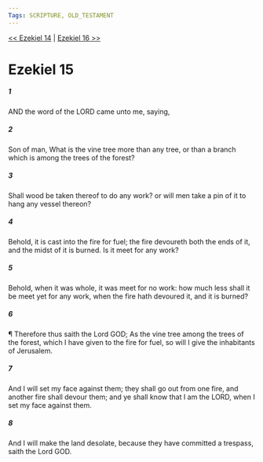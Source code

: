 ```yaml
---
Tags: SCRIPTURE, OLD_TESTAMENT
---
```


[<< Ezekiel 14](OLD_TESTAMENT/26_Ezekiel/Ezekiel_14.md) | [Ezekiel 16 >>](OLD_TESTAMENT/26_Ezekiel/Ezekiel_16.md)

# Ezekiel 15

##### 1

AND the word of the LORD came unto me, saying,

##### 2

Son of man, What is the vine tree more than any tree, or than a branch which is among the trees of the forest?

##### 3

Shall wood be taken thereof to do any work? or will men take a pin of it to hang any vessel thereon?

##### 4

Behold, it is cast into the fire for fuel; the fire devoureth both the ends of it, and the midst of it is burned. Is it meet for any work?

##### 5

Behold, when it was whole, it was meet for no work: how much less shall it be meet yet for any work, when the fire hath devoured it, and it is burned?

##### 6

¶ Therefore thus saith the Lord GOD; As the vine tree among the trees of the forest, which I have given to the fire for fuel, so will I give the inhabitants of Jerusalem.

##### 7

And I will set my face against them; they shall go out from one fire, and another fire shall devour them; and ye shall know that I am the LORD, when I set my face against them.

##### 8

And I will make the land desolate, because they have committed a trespass, saith the Lord GOD.
